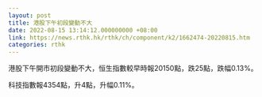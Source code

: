 ```yaml
---
layout: post
title: 港股下午初段變動不大
date: 2022-08-15 13:14:12.000000000 +08:00
link: https://news.rthk.hk/rthk/ch/component/k2/1662474-20220815.htm
categories: rthk
---
```


港股下午開市初段變動不大，恒生指數較早時報20150點，跌25點，跌幅0.13%。

科技指數報4354點，升4點，升幅0.11%。

